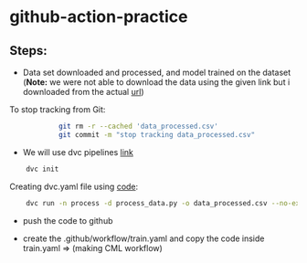 # github-action-practice


## Steps:

* Data set downloaded and processed, and model trained on the dataset (**Note:** we were not able to download the data using the given link but i downloaded from the actual [url](https://www.sciencedirect.com/science/article/pii/S2352340920303048))

To stop tracking from Git:
```bash
            git rm -r --cached 'data_processed.csv'
            git commit -m "stop tracking data_processed.csv"
```
* We will use dvc pipelines [link](https://dvc.org/doc/start/data-management/data-pipelines#data-pipelines)

```bash
    dvc init
```

Creating dvc.yaml file using [code](https://dvc.org/doc/command-reference/run):
```bash
    dvc run -n process -d process_data.py -o data_processed.csv --no-exec python process_data.py
```

* push the code to github

* create the .github/workflow/train.yaml and copy the code inside train.yaml  => (making CML workflow)
